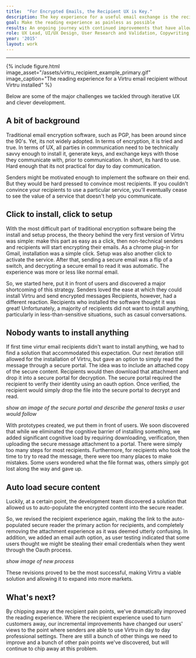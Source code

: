 ```yaml
---
title:  "For Encrypted Emails, the Recipient UX is Key."
description: The key experience for a useful email exchange is the recipient experience. Even "simple" barries can discourage a recipient from continuing forward. Once that happens, they would eventually encourage senders to stop using Virtru. 
goal: Make the reading experience as painless as possible 
results: An ongoing journey with continued improvements that have allowed more and more organizations to use Virtru in more practical situations. 
role: UX Lead, UI/UX Design, User Research and Validation, Copywriting, Illustrator
year: '2015'
layout: work
---
```

---

{% include figure.html image_asset="/assets/virtru_recipient_example_primary.gif" image_caption="The reading experience for a Virtru email recipient without Virtru installed" %}

Below are some of the major challenges we tackled through iterative UX and clever development.

## A bit of background

Traditional email encryption software, such as PGP, has been around since the 90's. Yet, its not widely adopted. In terms of encryption, it is tried and true. In terms of UX, all parties in communication need to be technically savvy enough to install it, generate keys, and exchange keys with those they communicate with, prior to communication. In short, its hard to use. Hard enough that its not practical for day to day communication.

Senders might be motivated enough to implement the software on their end. But they would be hard pressed to convince most recipients. If you couldn't convince your recipients to use a particular service, you'll eventually cease to see the value of a service that doesn't help you communicate.

## Click to install, click to setup

With the most difficult part of traditional encryption software being the install and setup process, the theory behind the very first version of Virtru was simple: make this part as easy as a click, then non-technical senders and recipients will start encrypting their emails. As a chrome plug-in for Gmail, installation was a simple click. Setup was also another click to activate the service. After that, sending a secure email was a flip of a switch, and decrypting a secure email to read it was automatic. The experience was more or less like normal email.

So, we started here, put it in front of users and discovered a major shortcoming of this strategy. Senders loved the ease at which they could install Virtru and send encrypted messages Recipients, however, had a different reaction. Recipients who installed the software thought it was great! Unfortunately, a majority of recipients did not want to install anything, particularly in less-than-sensitive situations, such as casual conversations.

## Nobody wants to install anything

If first time virtur email recipients didn't want to install anything, we had to find a solution that accommodated this expectation. Our next iteration still allowed for the installation of Virtru, but gave an option to simply read the message through a secure portal. The idea was to include an attached copy of the secure content. Recipients would then download that attachment and drop it into a secure portal for decryption. The secure portal required the recipient to verify their identity using an oauth option. Once verified, the recipient would simply drop the file into the secure portal to decrypt and read.

*show an image of the secure portal and describe the general tasks a user would follow*

With prototypes created, we put them in front of users. We soon discovered that while we eliminated the cognitive barrier of installing something, we added significant cognitive load by requiring downloading, verification, then uploading the secure message attachment to a portal. There were simply too many steps for most recipients. Furthermore, for recipients who took the time to try to read the message, there were too many places to make mistakes. Some users wondered what the file format was, others simply got lost along the way and gave up.

## Auto load secure content

Luckily, at a certain point, the development team discovered a solution that allowed us to auto-populate the encrypted content into the secure reader. 

So, we revised the recipient experience again, making the link to the auto-populated secure reader the primary action for recipients, and completely removing the attachment experience as it was deemed utterly confusing. In addition, we added an email auth option, as user testing indicated that some users thought we might be stealing their email credentials when they went through the Oauth process. 

*show image of new process*

These revisions proved to be the most successful, making Virtru a viable solution and allowing it to expand into more markets.  

## What's next?

By chipping away at the recipient pain points, we've dramatically improved the reading experience. Where the recipient experience used to turn customers away, our incremental improvements have changed our users' views to the point where senders are able to use Virtru in day to day professional settings. There are still a bunch of other things we need to improve and a bunch of other pain points we've discovered, but will continue to chip away at this problem. 
